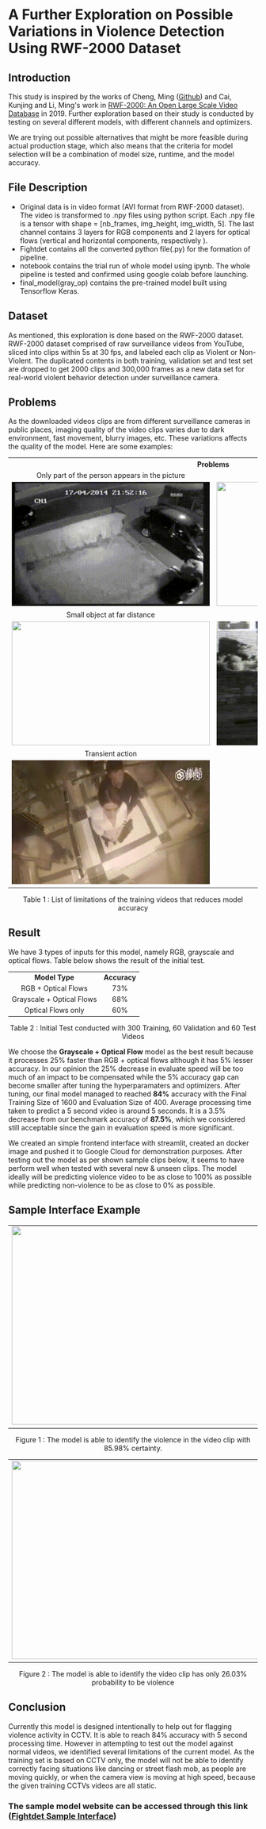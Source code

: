 # A Further Exploration on Possible Variations in Violence Detection Using RWF-2000 Dataset
## Introduction

This study is inspired by the works of Cheng, Ming ([Github](https://github.com/mchengny/RWF2000-Video-Database-for-Violence-Detection)) and Cai, Kunjing and Li, Ming's work in [RWF-2000: An Open Large Scale Video Database](https://arxiv.org/abs/1911.05913v3) in 2019. Further exploration based on their study is conducted by testing on several different models, with different channels and optimizers. 

We are trying out possible alternatives that might be more feasible during actual production stage, which also means that the criteria for model selection will be a combination of model size, runtime, and the model accuracy.

## File Description
<ul>
<li>Original data is in video format (AVI format from RWF-2000 dataset). The video is transformed to .npy files using python script. Each .npy file is a tensor with shape = [nb_frames, img_height, img_width, 5]. The last channel contains 3 layers for RGB components and 2 layers for optical flows (vertical and horizontal components, respectively ).</li>
<li>Fightdet contains all the converted python file(.py) for the formation of pipeline.</li>
<li>notebook contains the trial run of whole model using ipynb. The whole pipeline is tested and confirmed using google colab before launching.</li>
<li>final_model(gray_op) contains the pre-trained model built using Tensorflow Keras.</li></ul>

##  Dataset
As mentioned, this exploration is done based on the RWF-2000 dataset. RWF-2000 dataset comprised of raw surveillance videos from YouTube, sliced into clips within 5s at 30 fps, and labeled each clip as Violent or Non-Violent. The duplicated contents in both training, validation set and test set are dropped to get 2000 clips and 300,000 frames as a new data set for real-world violent behavior detection under surveillance camera.

## Problems
As the downloaded videos clips are from different surveillance cameras in public places, imaging quality of the video clips varies due to dark environment, fast movement, blurry images, etc. These variations affects the quality of the model. Here are some examples:

<table align='center'>
  <tr>
    <th colspan="2" style="text-align:center">Problems</th>
  </tr>
  <tr>
    <td align="center">Only part of the person appears in the picture</td>
    <td align="center">Crowds and chaos</td>
  </tr>
  <tr>
    <td align="center"><img src="https://github.com/Chewgithub/Fightdet/blob/master/images/blocked.gif" width="400px" height="250px"></td>
    <td align="center"><img src="https://github.com/Chewgithub/Fightdet/blob/master/images/crowded.gif" width="400px" height="250px"></td>
  </tr>
  <tr>
    <td align="center">Small object at far distance</td>
    <td align="center">Low resolution</td>
  </tr>
  <tr>
    <td align="center"><img src="https://github.com/Chewgithub/Fightdet/blob/master/images/far_distance.gif" width="400px" height="250px"></td>
    <td align="center"><img src="https://github.com/Chewgithub/Fightdet/blob/master/images/low_resolution.gif" width="400px" height="250px"></td>
  </tr>
  <tr>
    <td align="center">Transient action</td>
    <td></td>
  </tr>
  <tr>
    <td align="center"><img src="https://github.com/Chewgithub/Fightdet/blob/master/images/transient.gif" width="400px" height="250px"></td>
    <td></td>
  </tr>
</table>
<p align='center'>Table 1 : List of limitations of the training videos that reduces model accuracy</p>

## Result
We have 3 types of inputs for this model, namely RGB, grayscale and optical flows. Table below shows the result of the initial test.

<table align='center'>
  <tr>
    <td align="center"><b>Model Type</b></td>
    <td align="center"><b>Accuracy</b></td>
  </tr>
  <tr>
    <td align="center">RGB + Optical Flows</td>
    <td align="center">73%</td>
  </tr>
  <tr>
    <td align="center">Grayscale + Optical Flows</td>
    <td align="center">68%</td>
  </tr>
  <tr>
    <td align="center">Optical Flows only</td>
    <td align="center">60%</td>
  </tr>
</table>
<p align='center'>Table 2 : Initial Test conducted with 300 Training, 60 Validation and 60 Test Videos</p>

We choose the **Grayscale + Optical Flow** model as the best result because it processes 25% faster than RGB + optical flows although it has 5% lesser accuracy. In our opinion the 25% decrease in evaluate speed will be too much of an impact to be compensated while the 5% accuracy gap can become smaller after tuning the hyperparamaters and optimizers. After tuning, our final model managed to reached **84%** accuracy with the Final Training Size of 1600 and Evaluation Size of 400. Average processing time taken to predict a 5 second video is around 5 seconds. It is a 3.5% decrease from our benchmark accuracy of **87.5%**, which we considered still acceptable since the gain in evaluation speed is more significant. 

We created an simple frontend interface with streamlit, created an docker image and pushed it to Google Cloud for demonstration purposes. After testing out the model as per shown sample clips below, it seems to have perform well when tested with several new & unseen clips. The model ideally will be predicting violence video to be as close to 100% as possible while predicting non-violence to be as close to 0% as possible.

## Sample Interface Example
<table><tr><td>
<img src="https://github.com/Chewgithub/Fightdet/blob/master/images/Predict_1.gif" width="700px" height="400px"></td></tr></table>
<p align='center'>Figure 1 : The model is able to identify the violence in the video clip with 85.98% certainty.</p>


<table><tr><td>
<img src="https://github.com/Chewgithub/Fightdet/blob/master/images/Predict_0.gif" width="700px" height="400px"></td></tr></table>
<p align='center'>Figure 2 : The model is able to identify the video clip has only 26.03% probability to be violence</p>

## Conclusion
Currently this model is designed intentionally to help out for flagging violence activity in CCTV. It is able to reach 84% accuracy with 5 second processing time. However in attempting to test out the model against normal videos, we identified several limitations of the current model. As the training set is based on CCTV only, the model will not be able to identify correctly facing situations like dancing or street flash mob, as people are moving quickly, or when the camera view is moving at high speed, because the given training CCTVs videos are all static.

### The sample model website can be accessed through this link ([Fightdet Sample Interface](https://fightdet-app-gf34ldcmyq-de.a.run.app/))
